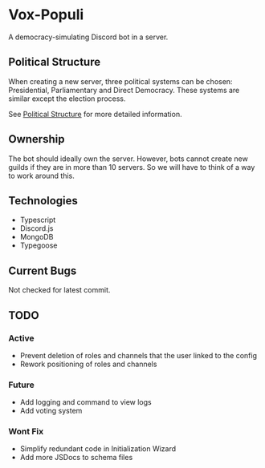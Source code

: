 # Vox-Populi
A democracy-simulating Discord bot in a server.

## Political Structure
When creating a new server, three political systems can be chosen: Presidential, Parliamentary and Direct Democracy.
These systems are similar except the election process.

See [Political Structure](docs/politicalStructure) for more detailed information.

## Ownership
The bot should ideally own the server.
However, bots cannot create new guilds if they are in more than 10 servers.
So we will have to think of a way to work around this.

## Technologies
- Typescript
- Discord.js
- MongoDB
- Typegoose

## Current Bugs
Not checked for latest commit.

## TODO
### Active
- Prevent deletion of roles and channels that the user linked to the config
- Rework positioning of roles and channels

### Future
- Add logging and command to view logs
- Add voting system

### Wont Fix
- Simplify redundant code in Initialization Wizard
- Add more JSDocs to schema files